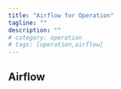 ```yaml
---
title: "Airflow for Operation"
tagline: ""
description: ""
# category: operation
# tags: [operation,airflow]
---
```


## Airflow